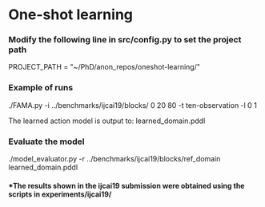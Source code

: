 # One-shot learning

### Modify the following line in src/config.py to set the project path

PROJECT_PATH = "~/PhD/anon_repos/oneshot-learning/"

### Example of runs

./FAMA.py -i ../benchmarks/ijcai19/blocks/ 0 20 80 -t ten-observation -l 0 1

 The learned action model is output to: learned_domain.pddl

### Evaluate the model

./model_evaluator.py -r ../benchmarks/ijcai19/blocks/ref_domain learned_domain.pddl

#### *The results shown in the ijcai19 submission were obtained using the scripts in experiments/ijcai19/
